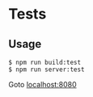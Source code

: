 # Tests

## Usage
```
$ npm run build:test
$ npm run server:test
```

Goto [localhost:8080](http://localhost:8080)
